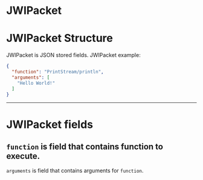 # JWIPacket
JWIPacket Structure
===================
JWIPacket is JSON stored fields. 
JWIPacket example:
```json
{
  "function": "PrintStream/println", 
  "arguments": [
    "Hello World!"
  ]
}
```
------
JWIPacket fields
===================
`function` is field that contains function to execute. 
------
`arguments` is field that contains arguments for `function`.